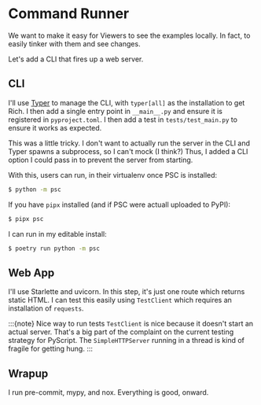 # Command Runner

We want to make it easy for Viewers to see the examples locally.
In fact, to easily tinker with them and see changes.

Let's add a CLI that fires up a web server.

## CLI

I'll use [Typer](http://typer.tiangolo.com) to manage the CLI, with `typer[all]` as the installation to get Rich.
I then add a single entry point in `__main__.py` and ensure it is registered in `pyproject.toml`.
I then add a test in `tests/test_main.py` to ensure it works as expected.

This was a little tricky.
I don't want to actually run the server in the CLI and Typer spawns a subprocess, so I can't mock (I think?)
Thus, I added a CLI option I could pass in to prevent the server from starting.

With this, users can run, in their virtualenv once PSC is installed:

```bash
$ python -m psc
```

If you have `pipx` installed (and if PSC were actuall uploaded to PyPI):

```bash
$ pipx psc
```

I can run in my editable install:

```bash
$ poetry run python -m psc
```

## Web App

I'll use Starlette and uvicorn.
In this step, it's just one route which returns static HTML.
I can test this easily using `TestClient` which requires an installation of `requests`.

:::{note} Nice way to run tests
`TestClient` is nice because it doesn't start an actual server.
That's a big part of the complaint on the current testing strategy for PyScript.
The `SimpleHTTPServer` running in a thread is kind of fragile for getting hung.
:::

## Wrapup

I run pre-commit, mypy, and nox.
Everything is good, onward.
